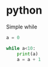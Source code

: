 # python

Simple while
```python
a = 0

while a<10:
    print(a)
    a = a + 1
```


```python
```

```python
```
```python
```
```python
```
```python
```
```python
```
```python
```
```python
```
